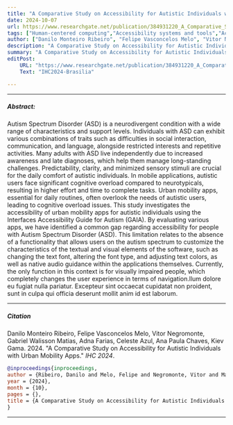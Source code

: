 ```yaml
---
title: "A Comparative Study on Accessibility for Autistic Individuals with Urban Mobility Apps" 
date: 2024-10-07
url: https://www.researchgate.net/publication/384931220_A_Comparative_Study_on_Accessibility_for_Autistic_Individuals_with_Urban_Mobility_Apps
tags: ["Human-centered computing","Accessibility systems and tools","Accessibility design and evaluation methods", "Empirical studies in accessibility."]
author: ["Danilo Monteiro Ribeiro", "Felipe Vasconcelos Melo", "Vitor Negromonte", "Gabriel Walisson Matias", "Adna Farias", "Celeste Azul", "Ana Paula Chaves", "Kiev Gama"]
description: "A Comparative Study on Accessibility for Autistic Individuals with Urban Mobility Apps" 
summary: "A Comparative Study on Accessibility for Autistic Individuals with Urban Mobility Apps"
editPost:
    URL: "https://www.researchgate.net/publication/384931220_A_Comparative_Study_on_Accessibility_for_Autistic_Individuals_with_Urban_Mobility_Apps"
    Text: "IHC2024-Brasilia"

---
```


---
##### Abstract:

Autism Spectrum Disorder (ASD) is a neurodivergent condition with a wide range of characteristics and support levels. Individuals with ASD can exhibit various combinations of traits such as difficulties in social interaction, communication, and language, alongside restricted interests and repetitive activities. Many adults with ASD live independently due to increased awareness and late diagnoses, which help them manage long-standing challenges. Predictability, clarity, and minimized sensory stimuli are crucial for the daily comfort of autistic individuals. In mobile applications, autistic users face significant cognitive overload compared to neurotypicals, resulting in higher effort and time to complete tasks. Urban mobility apps, essential for daily routines, often overlook the needs of autistic users, leading to cognitive overload issues. This study investigates the accessibility of urban mobility apps for autistic individuals using the Interfaces Accessibility Guide for Autism (GAIA). By evaluating various apps, we have identified a common gap regarding accessibility for people with Autism Spectrum Disorder (ASD). This limitation relates to the absence of a functionality that allows users on the autism spectrum to customize the characteristics of the textual and visual elements of the software, such as changing the text font, altering the font type, and adjusting text colors, as well as native audio guidance within the applications themselves. Currently, the only function in this context is for visually impaired people, which completely changes the user experience in terms of navigation.llum dolore eu fugiat nulla pariatur. Excepteur sint occaecat cupidatat non proident, sunt in culpa qui officia deserunt mollit anim id est laborum.

---

##### Citation

Danilo Monteiro Ribeiro, Felipe Vasconcelos Melo, Vitor Negromonte, Gabriel Walisson Matias, Adna Farias, Celeste Azul, Ana Paula Chaves, Kiev Gama. 2024. "A Comparative Study on Accessibility for Autistic Individuals with Urban Mobility Apps." *IHC 2024*.

```BibTeX
@inproceedings{inproceedings,
author = {Ribeiro, Danilo and Melo, Felipe and Negromonte, Vitor and Matias, Gabriel and Farias, Adna and Azul, Celeste and Chaves, Ana and Gama, Kiev and Matias, Walisson},
year = {2024},
month = {10},
pages = {},
title = {A Comparative Study on Accessibility for Autistic Individuals with Urban Mobility Apps}
}
```
---
